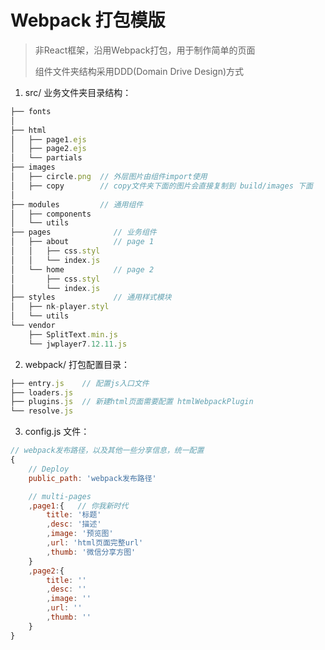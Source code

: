 # Webpack 打包模版

> 非React框架，沿用Webpack打包，用于制作简单的页面
> 
> 组件文件夹结构采用DDD(Domain Drive Design)方式

1. src/ 业务文件夹目录结构：
```javascript
├── fonts
│   
├── html
│   ├── page1.ejs
│   ├── page2.ejs
│   └── partials
├── images
│   ├── circle.png  // 外层图片由组件import使用
│   ├── copy        // copy文件夹下面的图片会直接复制到 build/images 下面
│
├── modules         // 通用组件
│   ├── components
│   └── utils
├── pages              // 业务组件
│   ├── about          // page 1
│   │   ├── css.styl
│   │   └── index.js
│   └── home           // page 2
│       ├── css.styl
│       └── index.js
├── styles             // 通用样式模块
│   ├── nk-player.styl
│   └── utils
└── vendor
    ├── SplitText.min.js
    └── jwplayer7.12.11.js
```

2. webpack/ 打包配置目录：
```javascript
├── entry.js    // 配置js入口文件
├── loaders.js
├── plugins.js  // 新建html页面需要配置 htmlWebpackPlugin
└── resolve.js
```

3. config.js 文件：
```javascript
// webpack发布路径，以及其他一些分享信息，统一配置
{
    // Deploy
    public_path: 'webpack发布路径'

    // multi-pages
    ,page1:{   // 你我新时代
        title: '标题'
        ,desc: '描述'
        ,image: '预览图'
        ,url: 'html页面完整url'
        ,thumb: '微信分享方图'
    }
    ,page2:{
        title: ''
        ,desc: ''
        ,image: ''
        ,url: ''
        ,thumb: ''
    }
}
```

